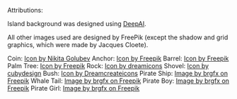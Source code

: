 
Attributions:

Island background was designed using <a href="https://deepai.org/">DeepAI</a>.

All other images used are designed by FreePik (except the shadow and grid graphics, which were made by Jacques Cloete).

Coin: <a href="https://www.freepik.com/icon/coin_1428267#fromView=search&page=1&position=33&uuid=d8e35e39-c38b-4d3b-a257-344846315b96">Icon by Nikita Golubev</a>
Anchor: <a href="https://www.freepik.com/icon/anchor_1044565#fromView=search&page=1&position=47&uuid=ba67422a-3a99-4198-8ee7-87f41acf09c9">Icon by Freepik</a>
Barrel: <a href="https://www.freepik.com/icon/barrel_8583563#fromView=search&page=2&position=33&uuid=17dae03a-a9bd-49d0-88b5-d0375ffbce29">Icon by Freepik</a>
Palm Tree: <a href="https://www.freepik.com/icon/palm-tree_2918760#fromView=search&page=3&position=16&uuid=ff8c8baf-58a6-4bab-ba02-b89b6890078c">Icon by Freepik</a>
Rock: <a href="https://www.freepik.com/icon/nature_14923031#fromView=search&page=2&position=8&uuid=858e30b5-b4ff-4daf-86ff-48d1d3555df2">Icon by dreamicons</a>
Shovel: <a href="https://www.freepik.com/icon/shovel_914148#fromView=search&page=4&position=59&uuid=49e1a739-af1c-4396-8df1-a64de96e0cf3">Icon by cubydesign</a>
Bush: <a href="https://www.freepik.com/icon/bush_7053612#fromView=search&page=1&position=32&uuid=87f2188e-3928-402e-b19b-ee11dcd53dc5">Icon by Dreamcreateicons</a>
Pirate Ship: <a href="https://www.freepik.com/free-vector/isolated-cartoon-illustration-wooden-ship_73411831.htm#fromView=search&page=4&position=38&uuid=2d125f62-0b0b-458a-beef-7a92f35867fa">Image by brgfx on Freepik</a>
Whale Tail: <a href="https://www.freepik.com/free-vector/tail-whale-water_30770243.htm#fromView=search&page=8&position=23&uuid=443bf472-6729-4ca5-8990-e51ef58c73f0">Image by brgfx on Freepik</a>
Pirate Boy: <a href="https://www.freepik.com/free-vector/cartoon-pirate-boy-costume_198559803.htm#fromView=search&page=1&position=52&uuid=443bf472-6729-4ca5-8990-e51ef58c73f0">Image by brgfx on Freepik</a>
Pirate Girl: <a href="https://www.freepik.com/free-vector/cute-cartoon-pirate-girl-illustration_198556691.htm#fromView=search&page=1&position=8&uuid=1068e8cd-665b-479b-80ad-d06e4a479b30">Image by brgfx on Freepik</a>

